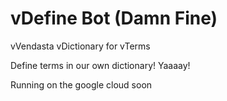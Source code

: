 # vDefine Bot (Damn Fine)
vVendasta vDictionary for vTerms

Define terms in our own dictionary! Yaaaay!

Running on the google cloud soon
